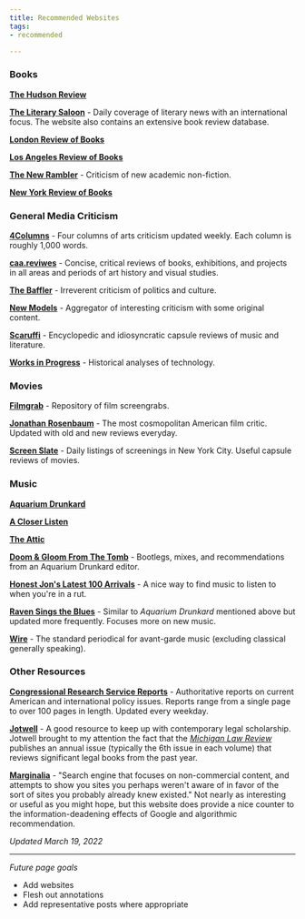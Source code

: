 ```yaml
---
title: Recommended Websites
tags:
- recommended

---
```

### Books

[**The Hudson Review**](https://hudsonreview.com/)

[**The Literary Saloon**](https://www.complete-review.com/saloon/index.htm) - Daily coverage of literary news with an international focus. The website also contains an extensive book review database.

[**London Review of Books**](https://www.lrb.co.uk/)

[**Los Angeles Review of Books**](https://lareviewofbooks.org/)

[**The New Rambler**](https://newramblerreview.com/) - Criticism of new academic non-fiction.

[**New York Review of Books**](https://www.nybooks.com/)

### General Media Criticism

[**4Columns**](https://4columns.org/) - Four columns of arts criticism updated weekly. Each column is roughly 1,000 words.

[**caa.reviwes**](http://www.caareviews.org/) - Concise, critical reviews of books, exhibitions, and projects in all areas and periods of art history and visual studies.

[**The Baffler**](https://thebaffler.com/) - Irreverent criticism of politics and culture.

[**New Models**](https://newmodels.io) - Aggregator of interesting criticism with some original content.

[**Scaruffi**](https://scaruffi.com/) - Encyclopedic and idiosyncratic capsule reviews of music and literature.

[**Works in Progress**](https://worksinprogress.co/) - Historical analyses of technology.

### Movies

[**Filmgrab**](https://film-grab.com/) - Repository of film screengrabs.

[**Jonathan Rosenbaum**](https://www.jonathanrosenbaum.net/) - The most cosmopolitan American film critic. Updated with old and new reviews everyday.

[**Screen Slate**](https://www.screenslate.com/) - Daily listings of screenings in New York City. Useful capsule reviews of movies.

### Music

[**Aquarium Drunkard**](https://aquariumdrunkard.com)

[**A Closer Listen**](https://acloserlisten.com)

[**The Attic**](https://members.tripod.com/lysergia_2/AcidArchives/lamaAttic.htm)

[**Doom & Gloom From The Tomb**](https://doomandgloomfromthetomb.tumblr.com/) - Bootlegs, mixes, and recommendations from an Aquarium Drunkard editor.

[**Honest Jon's Latest 100 Arrivals**](https://honestjons.com/shop/Latest_100_arrivals) - A nice way to find music to listen to when you're in a rut.

[**Raven Sings the Blues**](http://www.ravensingstheblues.com/) - Similar to _Aquarium Drunkard_ mentioned above but updated more frequently. Focuses more on new music.

[**Wire**](https://www.thewire.co.uk/) - The standard periodical for avant-garde music (excluding classical generally speaking).

### Other Resources

[**Congressional Research Service Reports**](https://crsreports.congress.gov/) - Authoritative reports on current American and international policy issues. Reports range from a single page to over 100 pages in length. Updated every weekday.

[**Jotwell**](https://jotwell.com/) - A good resource to keep up with contemporary legal scholarship. Jotwell brought to my attention the fact that the [_Michigan Law Review_](https://repository.law.umich.edu/mlr/) publishes an annual issue (typically the 6th issue in each volume) that reviews significant legal books from the past year.

[**Marginalia**](https://search.marginalia.nu/ "https://search.marginalia.nu/") - "Search engine that focuses on non-commercial content, and attempts to show you sites you perhaps weren't aware of in favor of the sort of sites you probably already knew existed." Not nearly as interesting or useful as you might hope, but this website does provide a nice counter to the information-deadening effects of Google and algorithmic recommendation.

_Updated March 19, 2022_

***

_Future page goals_

* Add websites
* Flesh out annotations
* Add representative posts where appropriate